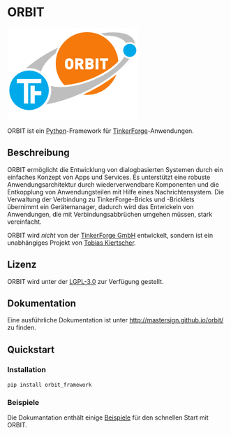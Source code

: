 ORBIT
=====

![ORBIT Logo](doc/src/logo.png)

ORBIT ist ein [Python][]-Framework für [TinkerForge][]-Anwendungen.

Beschreibung
------------

ORBIT ermöglicht die Entwicklung von dialogbasierten Systemen durch ein 
einfaches Konzept von Apps und Services. 
Es unterstützt eine robuste Anwendungsarchitektur durch wiederverwendbare 
Komponenten und die Entkopplung von Anwendungsteilen mit Hilfe eines 
Nachrichtensystem. 
Die Verwaltung der Verbindung zu TinkerForge-Bricks und -Bricklets übernimmt 
ein Gerätemanager, dadurch wird das Entwickeln von Anwendungen, 
die mit Verbindungsabbrüchen umgehen müssen, stark vereinfacht.

ORBIT wird *nicht* von der [TinkerForge GmbH][TinkerForge] entwickelt, 
sondern ist ein unabhängiges Projekt von [Tobias Kiertscher][mastersign].

Lizenz
------

ORBIT wird unter der [LGPL-3.0][] zur Verfügung gestellt.

Dokumentation
-------------

Eine ausführliche Dokumentation ist unter <http://mastersign.github.io/orbit/> zu finden.

Quickstart
----------

### Installation

    pip install orbit_framework

### Beispiele

Die Dokumantation enthält einige [Beispiele][] für den schnellen Start mit ORBIT.

[Python]: https://www.python.org/
[TinkerForge]: http://www.tinkerforge.com/
[mastersign]: http://www.mastersign.de/
[LGPL-3.0]: http://opensource.org/licenses/LGPL-3.0
[Beispiele]: http://mastersign.github.io/orbit/examples.html
